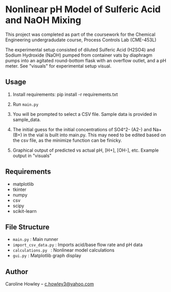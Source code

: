 # Nonlinear pH Model of Sulferic Acid and NaOH Mixing

This project was completed as part of the coursework for the 
Chemical Engineering undergradudate course, Process Controls Lab (CME-453L)

The experimental setup consisted of diluted Sulferic Acid (H2SO4) and
Sodium Hydroxide (NaOH) pumped from container vats by diaphragm pumps
into an agitated round-bottom flask with an overflow outlet, and a pH meter.
See "visuals" for experimental setup visual. 

## Usage 

1. Install requirements:
    pip install -r requirements.txt

2. Run `main.py`

3. You will be prompted to select a CSV file. Sample data is provided in sample_data.

4. The initial guess for the initial concentrations of SO4^2- (A2-) and Na+ (B+) in 
    the vial is built into main.py. This may need to be edited based on the csv file, 
    as the minimize function can be finicky.  

5. Graphical output of predicted vs actual pH, [H+], [OH-], etc. Example output in "visuals"

## Requirements

- matplotlib
- tkinter
- numpy
- csv
- scipy
- scikit-learn

## File Structure

- `main.py` : Main runner
- `import_csv_data.py` : Imports acid/base flow rate and pH data 
- `calculations.py ` : Nonlinear model calculations
- `gui.py` : Matplotlib graph display

## Author

Caroline Howley – c.howley3@yahoo.com
